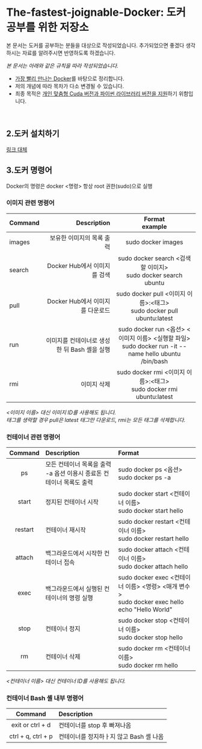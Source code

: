 # The-fastest-joignable-Docker: 도커 공부를 위한 저장소
본 문서는 도커를 공부하는 분들을 대상으로 작성되었습니다.
추가되었으면 좋겠다 생각하시는 자료를 알려주시면 반영하도록 하겠습니다.

_본 문서는 아래와 같은 규칙을 따라 작성되었습니다._
- [가장 빨리 만나는 Docker](http://pyrasis.com/docker.html)를 바탕으로 정리합니다.
- 저의 개념에 따라 목차가 다소 변경될 수 있습니다.
- 최종 목적은 <U>개인 맞춤형 Cuda 버전과 파이썬 라이브러리 버전을 지원</U>하기 위함입니다.
<br/>

## 2.도커 설치하기
[링크 대체](http://pyrasis.com/book/DockerForTheReallyImpatient/Chapter02)
## 3.도커 명령어
Docker의 명령은 docker <명령>
항상 root 권한(sudo)으로 실행
### 이미지 관련 명령어
| Command | Description | Format<br/>example |
|---|---:|:---:|
| images | 보유한 이미지의 목록 출력 | sudo docker images |
| search | Docker Hub에서 이미지를 검색 | sudo docker search <검색할 이미지><br/>sudo docker search ubuntu |
| pull | Docker Hub에서 이미지를 다운로드 | sudo docker pull <이미지 이름>:<태그><br/>sudo docker pull ubuntu:latest |
| run | 이미지를 컨테이너로 생성한 뒤 Bash 셸을 실행 | sudo docker run <옵션> <이미지 이름> <실행할 파일><br/>sudo docker run -it --name hello ubuntu /bin/bash |
| rmi | 이미지 삭제 | sudo docker rmi <이미지 이름>:<태그><br/>sudo docker rmi ubuntu:latest |

*<이미지 이름> 대신 이미지 ID를 사용해도 됩니다.* <br/>
*태그를 생략할 경우 pull은 latest 태그만 다운로드, rmi는 모든 태그를 삭제합니다.* <br/>

### 컨테이너 관련 명령어
| Command | Description | Format |
|:---:|:---|:---|
| ps | 모든 컨테이너 목록을 출력<br/>-a 옵션 이용시 종료돈 컨테이너 목록도 출력 | sudo docker ps <옵션><br/>sudo docker ps -a |
| start | 정지된 컨테이너 시작 | sudo docker start <컨테이너 이름><br/>sudo docker start hello |
| restart | 컨테이너 재시작 | sudo docker restart <컨테이너 이름><br/>sudo docker restart hello |
| attach | 백그라운드에서 시작한 컨테이너 접속 | sudo docker attach <컨테이너 이름><br/>sudo docker attach hello |
| exec | 백그라운드에서 실행된 컨테이너의 명령 실행 | sudo docker exec <컨테이너 이름> <명령> <매개 변수><br/>sudo docker exec hello echo "Hello World" |
| stop | 컨테이너 정지 | sudo docker stop <컨테이너 이름><br/>sudo docker stop hello |
| rm | 컨테이너 삭제 | sudo docker rm <컨테이너 이름><br/>sudo docker rm hello |

*<컨테이너 이름> 대신 컨테이너 ID를 사용해도 됩니다.* <br/>

### 컨테이너 Bash 셸 내부 명령어
| Command | Description |
|:---:|:---|
| exit or ctrl + d | 컨테이너를 stop 후 빠져나옴 |
| ctrl + q, ctrl + p | 컨테이너를 정지하ㅏ지 않고 Bash 셸 나옴 |

